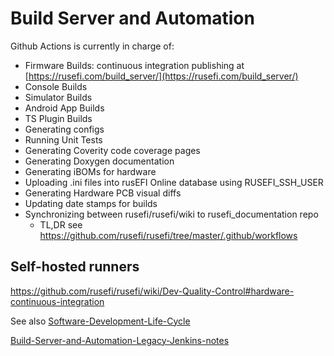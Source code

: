 # Build Server and Automation

Github Actions is currently in charge of:

* Firmware Builds: continuous integration publishing at [https://rusefi.com/build_server/](https://rusefi.com/build_server/)
* Console Builds
* Simulator Builds
* Android App Builds
* TS Plugin Builds
* Generating configs
* Running Unit Tests
* Generating Coverity code coverage pages
* Generating Doxygen documentation
* Generating iBOMs for hardware
* Uploading .ini files into rusEFI Online database using RUSEFI_SSH_USER
* Generating Hardware PCB visual diffs
* Updating date stamps for builds
* Synchronizing between rusefi/rusefi/wiki to rusefi_documentation repo
  * TL,DR see https://github.com/rusefi/rusefi/tree/master/.github/workflows

## Self-hosted runners

https://github.com/rusefi/rusefi/wiki/Dev-Quality-Control#hardware-continuous-integration

See also [Software-Development-Life-Cycle](Process-Software-Development-Life-Cycle-SDLC)

[Build-Server-and-Automation-Legacy-Jenkins-notes](../technical-and-legacy/Build-Server-and-Automation-Legacy-Jenkins-notes.md)
